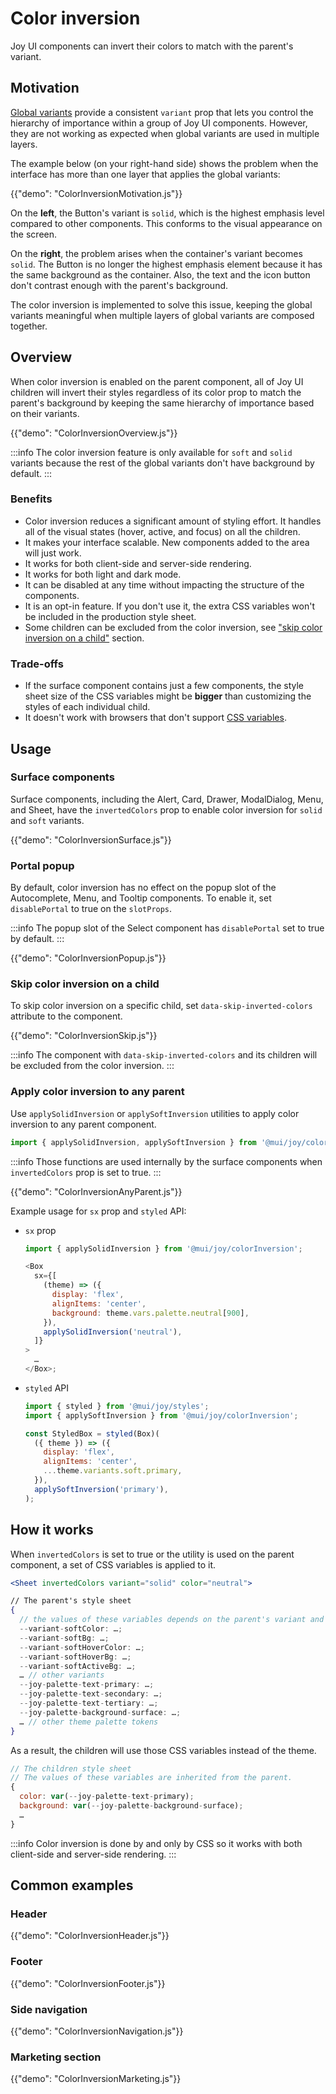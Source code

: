 # Color inversion

<p class="description">Joy UI components can invert their colors to match with the parent's variant.</p>

## Motivation

[Global variants](/joy-ui/main-features/global-variants/) provide a consistent `variant` prop that lets you control the hierarchy of importance within a group of Joy UI components. However, they are not working as expected when global variants are used in multiple layers.

The example below (on your right-hand side) shows the problem when the interface has more than one layer that applies the global variants:

{{"demo": "ColorInversionMotivation.js"}}

On the **left**, the Button's variant is `solid`, which is the highest emphasis level compared to other components.
This conforms to the visual appearance on the screen.

On the **right**, the problem arises when the container's variant becomes `solid`.
The Button is no longer the highest emphasis element because it has the same background as the container.
Also, the text and the icon button don't contrast enough with the parent's background.

The color inversion is implemented to solve this issue, keeping the global variants meaningful when multiple layers of global variants are composed together.

## Overview

When color inversion is enabled on the parent component, all of Joy UI children will invert their styles regardless of its color prop to match the parent's background by keeping the same hierarchy of importance based on their variants.

{{"demo": "ColorInversionOverview.js"}}

:::info
The color inversion feature is only available for `soft` and `solid` variants because the rest of the global variants don't have background by default.
:::

### Benefits

- Color inversion reduces a significant amount of styling effort. It handles all of the visual states (hover, active, and focus) on all the children.
- It makes your interface scalable. New components added to the area will just work.
- It works for both client-side and server-side rendering.
- It works for both light and dark mode.
- It can be disabled at any time without impacting the structure of the components.
- It is an opt-in feature. If you don't use it, the extra CSS variables won't be included in the production style sheet.
- Some children can be excluded from the color inversion, see ["skip color inversion on a child"](#skip-color-inversion-on-a-child) section.

### Trade-offs

- If the surface component contains just a few components, the style sheet size of the CSS variables might be **bigger** than customizing the styles of each individual child.
- It doesn't work with browsers that don't support [CSS variables](https://caniuse.com/css-variables).

## Usage

### Surface components

Surface components, including the Alert, Card, Drawer, ModalDialog, Menu, and Sheet, have the `invertedColors` prop to enable color inversion for `solid` and `soft` variants.

{{"demo": "ColorInversionSurface.js"}}

### Portal popup

By default, color inversion has no effect on the popup slot of the Autocomplete, Menu, and Tooltip components.
To enable it, set `disablePortal` to true on the `slotProps`.

:::info
The popup slot of the Select component has `disablePortal` set to true by default.
:::

{{"demo": "ColorInversionPopup.js"}}

### Skip color inversion on a child

To skip color inversion on a specific child, set `data-skip-inverted-colors` attribute to the component.

{{"demo": "ColorInversionSkip.js"}}

:::info
The component with `data-skip-inverted-colors` and its children will be excluded from the color inversion.
:::

### Apply color inversion to any parent

Use `applySolidInversion` or `applySoftInversion` utilities to apply color inversion to any parent component.

```js
import { applySolidInversion, applySoftInversion } from '@mui/joy/colorInversion';
```

:::info
Those functions are used internally by the surface components when `invertedColors` prop is set to true.
:::

{{"demo": "ColorInversionAnyParent.js"}}

Example usage for `sx` prop and `styled` API:

- `sx` prop

  ```js
  import { applySolidInversion } from '@mui/joy/colorInversion';

  <Box
    sx={[
      (theme) => ({
        display: 'flex',
        alignItems: 'center',
        background: theme.vars.palette.neutral[900],
      }),
      applySolidInversion('neutral'),
    ]}
  >
    …
  </Box>;
  ```

- `styled` API

  ```js
  import { styled } from '@mui/joy/styles';
  import { applySoftInversion } from '@mui/joy/colorInversion';

  const StyledBox = styled(Box)(
    ({ theme }) => ({
      display: 'flex',
      alignItems: 'center',
      ...theme.variants.soft.primary,
    }),
    applySoftInversion('primary'),
  );
  ```

## How it works

When `invertedColors` is set to true or the utility is used on the parent component, a set of CSS variables is applied to it.

```jsx
<Sheet invertedColors variant="solid" color="neutral">

// The parent's style sheet
{
  // the values of these variables depends on the parent's variant and color.
  --variant-softColor: …;
  --variant-softBg: …;
  --variant-softHoverColor: …;
  --variant-softHoverBg: …;
  --variant-softActiveBg: …;
  … // other variants
  --joy-palette-text-primary: …;
  --joy-palette-text-secondary: …;
  --joy-palette-text-tertiary: …;
  --joy-palette-background-surface: …;
  … // other theme palette tokens
}
```

As a result, the children will use those CSS variables instead of the theme.

```jsx
// The children style sheet
// The values of these variables are inherited from the parent.
{
  color: var(--joy-palette-text-primary);
  background: var(--joy-palette-background-surface);
  …
}
```

:::info
Color inversion is done by and only by CSS so it works with both client-side and server-side rendering.
:::

## Common examples

### Header

{{"demo": "ColorInversionHeader.js"}}

### Footer

{{"demo": "ColorInversionFooter.js"}}

### Side navigation

{{"demo": "ColorInversionNavigation.js"}}

### Marketing section

{{"demo": "ColorInversionMarketing.js"}}
